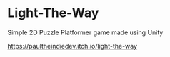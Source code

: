 # Light-The-Way

Simple 2D Puzzle Platformer game made using Unity 

https://paultheindiedev.itch.io/light-the-way
